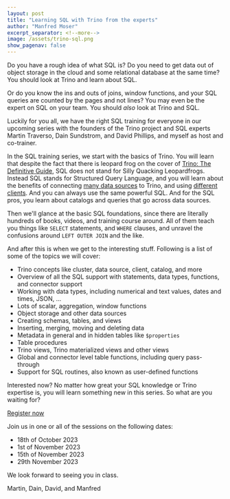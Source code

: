 ```yaml
---
layout: post
title: "Learning SQL with Trino from the experts"
author: "Manfred Moser"
excerpt_separator: <!--more-->
image: /assets/trino-sql.png
show_pagenav: false
---
```


Do you have a rough idea of what SQL is? Do you need to get data out of object
storage in the cloud and some relational database at the same time? You should
look at Trino and learn about SQL.

Or do you know the ins and outs of joins, window functions, and your SQL
queries are counted by the pages and not lines? You may even be the expert on SQL on
your team. You should *also* look at Trino and SQL.

Luckily for you all, we have the right SQL training for everyone in our upcoming
series with the founders of the Trino project and SQL experts Martin Traverso,
Dain Sundstrom, and David Phillips, and myself as host and co-trainer.

<!--more-->

In the SQL training series, we start with the basics of Trino. You will learn
that despite the fact that there is leopard frog on the cover of [Trino: The
Definitive Guide]({{site.baserurl}}/trino-the-definitive-guide.html), SQL does
not stand for Silly Quacking Leopardfrogs. Instead SQL stands for Structured
Query Language, and you will learn about the benefits of connecting [many
data sources]({{site_url}}/ecosystem.html#data-sources) to Trino, and using
[different clients]({{site_url}}/ecosystem.html#clients). And you can always use
the same powerful SQL. And for the SQL pros, you learn about catalogs and
queries that go across data sources.

Then we'll glance at the basic SQL foundations, since there are literally
hundreds of books, videos, and training course around. All of them teach you
things like `SELECT` statements, and `WHERE` clauses, and unravel the confusions
around `LEFT OUTER JOIN` and the like.

And after this is when we get to the interesting stuff. Following is a list of
some of the topics we will cover:

* Trino concepts like cluster, data source, client, catalog, and more
* Overview of all the SQL support with statements, data types, functions, and
  connector support
* Working with data types, including numerical and text values, dates and times,
  JSON, ...
* Lots of scalar, aggregation, window functions
* Object storage and other data sources
* Creating schemas, tables, and views
* Inserting, merging, moving and deleting data
* Metadata in general and in hidden tables like `$properties`
* Table procedures
* Trino views, Trino materialized views and other views
* Global and connector level table functions, including query pass-through
* Support for SQL routines, also known as user-defined functions

Interested now? No matter how great your SQL knowledge or Trino expertise is,
you will learn something new in this series.  So what are you waiting for?

<div class="card-deck spacer-30">
    <a class="btn btn-pink" href="https://www.starburst.io/info/trino-training-series/">
        Register now
    </a>
</div>
<div class="spacer-30"></div>

Join us in one or all of the sessions on the following dates:

* 18th of October 2023
* 1st of November 2023
* 15th of November 2023
* 29th November 2023

We look forward to seeing you in class.

Martin, Dain, David, and Manfred